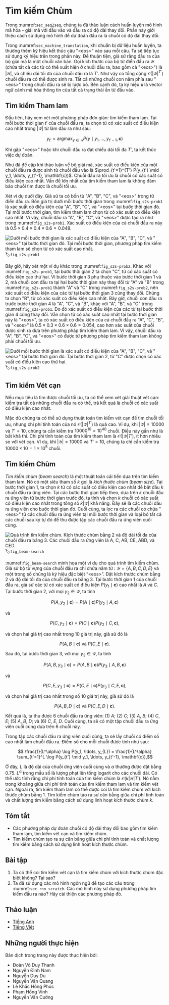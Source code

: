 <!-- ===================== Bắt đầu dịch Phần 1 ==================== -->
<!-- ========================================= REVISE PHẦN 1 - BẮT ĐẦU =================================== -->

<!--
# Beam Search
-->

# Tìm kiếm Chùm

<!--
In :numref:`sec_seq2seq`, we discussed how to train an encoder-decoder with input and output sequences that are both of variable length.
In this section, we are going to introduce how to use the encoder-decoder to predict sequences of variable length.
-->

Trong :numref:`sec_seq2seq`, chúng ta đã thảo luận cách huấn luyện mô hình mã hóa - giải mã với đầu vào và đầu ra có độ dài thay đổi.
Phần này giới thiệu cách sử dụng mô hình để dự đoán đầu ra là chuỗi có độ dài thay đổi.

<!--
As in :numref:`sec_machine_translation`, when preparing to train the dataset, we normally attach a special symbol "&lt;eos&gt;" after each sentence to indicate the termination of the sequence.
We will continue to use this mathematical symbol in the discussion below. For ease of discussion, we assume that the output of the decoder is a sequence of text.
Let the size of output text dictionary $\mathcal{Y}$ (contains special symbol "&lt;eos&gt;") be $\left|\mathcal{Y}\right|$, and the maximum length of the output sequence be $T'$.
There are a total $\mathcal{O}(\left|\mathcal{Y}\right|^{T'})$ types of possible output sequences.
All the subsequences after the special symbol "&lt;eos&gt;" in these output sequences will be discarded.
Besides, we still denote the context vector as $\mathbf{c}$, which encodes information of all the hidden states from the input.
-->

Trong :numref:`sec_machine_translation`, khi chuẩn bị dữ liệu huấn luyện, ta thường thêm ký hiệu kết thúc câu "&lt;eos&gt;" vào sau mỗi câu.
Ta sẽ tiếp tục sử dụng ký hiệu trên trong phần này.
Để thuận tiện, giả sử rằng đầu ra của bộ giải mã là một chuỗi văn bản.
Gọi kích thước của bộ từ điển đầu ra $\mathcal{Y}$ (chứa tất cả các từ có thể xuất hiện ở chuỗi đầu ra, bao gồm cả "&lt;eos&gt;") là $\left|\mathcal{Y}\right|$, và chiều dài tối đa của chuỗi đầu ra là $T'$.
Như vậy có tổng cộng $\mathcal{O}(\left|\mathcal{Y}\right|^{T'})$ chuỗi đầu ra có thể được sinh ra.
Tất cả những chuỗi con nằm phía sau "&lt;eos&gt;" trong chuỗi đầu ra sẽ bị lược bỏ.
Bên cạnh đó, ta ký hiệu $\mathbf{c}$ là vector ngữ cảnh mã hóa thông tin của tất cả trạng thái ẩn từ đầu vào.

<!--
## Greedy Search
-->

## Tìm kiếm Tham lam

<!--
First, we will take a look at a simple solution: greedy search.
For any timestep $t'$ of the output sequence, we are going to search for the word with the highest conditional probability from $|\mathcal{Y}|$ numbers of words, with
-->

Đầu tiên, hãy xem xét một phương pháp đơn giản: tìm kiếm tham lam.
Tại mỗi bước thời gian $t'$ của chuỗi đầu ra, ta chọn từ có xác suất có điều kiện cao nhất trong $|\mathcal{Y}|$ từ làm đầu ra như sau:

$$y_{t'} = \operatorname*{argmax}_{y \in \mathcal{Y}} P(y \mid y_1, \ldots, y_{t'-1}, \mathbf{c})$$

<!--
as the output.  Once the "&lt;eos&gt;" symbol is detected, or the output sequence has reached its maximum length $T'$, the output is completed.
-->

Khi gặp "&lt;eos&gt;" hoặc khi chuỗi đầu ra đạt chiều dài tối đa $T'$, ta kết thúc việc dự đoán.

<!--
As we mentioned in our discussion of the decoder, the conditional probability of generating an output sequence based on the input sequence is 
$\prod_{t'=1}^{T'} P(y_{t'} \mid y_1, \ldots, y_{t'-1}, \mathbf{c})$.
We will take the output sequence with the highest conditional probability as the optimal sequence.
The main problem with greedy search is that there is no guarantee that the optimal sequence will be obtained.
-->

Như đã đề cập khi thảo luận về bộ giải mã, xác suất có điều kiện của một chuỗi đầu ra được sinh từ chuỗi đầu vào là 
$\prod_{t'=1}^{T'} P(y_{t'} \mid y_1, \ldots, y_{t'-1}, \mathbf{c})$.
Chuỗi đầu ra tối ưu là chuỗi có xác suất có điều kiện cao nhất.
Vấn đề lớn nhất của tìm kiếm tham lam là không đảm bảo chuỗi tìm được là chuỗi tối ưu.

<!--
Take a look at the example below.
We assume that there are four words "A", "B", "C", and "&lt;eos&gt;" in the output dictionary.
The four numbers under each timestep in :numref:`fig_s2s-prob1` represent the conditional probabilities of generating "A", "B", "C", and "&lt;eos&gt;" at that timestep, respectively.
At each timestep, greedy search selects the word with the highest conditional probability.
Therefore, the output sequence "A", "B", "C", and "&lt;eos&gt;" will be generated in :numref:`fig_s2s-prob1`.
The conditional probability of this output sequence is $0.5\times0.4\times0.4\times0.6 = 0.048$.
-->

Xét ví dụ dưới đây.
Giả sử ta có bốn từ "A", "B", "C", và "&lt;eos&gt;" trong từ điển đầu ra.
Bốn giá trị dưới mỗi bước thời gian trong :numref:`fig_s2s-prob1` là xác suất có điều kiện của "A", "B", "C", và "&lt;eos&gt;" tại bước thời gian đó.
Tại mỗi bước thời gian, tìm kiếm tham lam chọn từ có xác suất có điều kiện cao nhất.
Vì vậy, chuỗi đầu ra "A", "B", "C", và "&lt;eos&gt;" được tạo ra như trong :numref:`fig_s2s-prob1`.
Xác suất có điều kiện của cả chuỗi đầu ra này là $0.5\times0.4\times0.4\times0.6 = 0.048$.

<!-- ===================== Kết thúc dịch Phần 1 ===================== -->

<!-- ===================== Bắt đầu dịch Phần 2 ===================== -->

<!--
![The four numbers under each timestep represent the conditional probabilities of generating "A", "B", "C", and "&lt;eos&gt;" at that timestep, respectively.  At each timestep, greedy search selects the word with the highest conditional probability. ](../img/s2s-prob1.svg)
-->

![Dưới mỗi bước thời gian là xác suất có điều kiện của "A", "B", "C", và "&lt;eos&gt;" tại bước thời gian đó. Tại mỗi bước thời gian, phương pháp tìm kiếm tham lam sẽ chọn từ có xác suất cao nhất.](../img/s2s-prob1.svg)
:label:`fig_s2s-prob1`


<!--
Now, we will look at another example shown in :numref:`fig_s2s-prob2`.
Unlike in :numref:`fig_s2s-prob1`, the following figure :numref:`fig_s2s-prob2` selects the word "C", which has the second highest conditional probability at timestep 2.
Since the output subsequences of timesteps 1 and 2, on which timestep 3 is based, are changed from "A" and "B" in :numref:`fig_s2s-prob1` to "A" and "C" in :numref:`fig_s2s-prob2`, 
the conditional probability of each word generated at timestep 3 has also changed in :numref:`fig_s2s-prob2`.
We choose the word "B", which has the highest conditional probability.
Now, the output subsequences of timestep 4 based on the first three timesteps are "A", "C", and "B", which are different from "A", "B", and "C" in :numref:`fig_s2s-prob1`.
Therefore, the conditional probability of generating each word in timestep 4 in :numref:`fig_s2s-prob2` is also different from that in :numref:`fig_s2s-prob1`.
We find that the conditional probability of the output sequence "A", "C", "B", and "&lt;eos&gt;" at the current timestep is $0.5\times0.3 \times0.6\times0.6=0.054$, 
which is higher than the conditional probability of the output sequence obtained by greedy search.
Therefore, the output sequence "A", "B", "C", and "&lt;eos&gt;" obtained by the greedy search is not an optimal sequence.
-->

Bây giờ, hãy xét một ví dụ khác trong :numref:`fig_s2s-prob2`.
Khác với :numref:`fig_s2s-prob1`, tại bước thời gian 2 ta chọn "C", từ có xác suất có điều kiện cao thứ hai.
Vì bước thời gian 3 phụ thuộc vào bước thời gian 1 và 2, mà chuỗi con đầu ra tại hai bước thời gian này thay đổi từ "A" và "B" trong :numref:`fig_s2s-prob1` thành "A" và "C" trong :numref:`fig_s2s-prob2`, nên xác suất có điều kiện của các từ tại bước thời gian 3 cũng thay đổi.
Chúng ta chọn "B", từ có xác suất có điều kiện cao nhất.
Bây giờ, chuỗi con đầu ra trước bước thời gian 4 là "A", "C", và "B", khác với "A", "B", và "C" trong :numref:`fig_s2s-prob1`.
Do đó xác suất có điều kiện của các từ tại bước thời gian 4 cũng thay đổi.
Vẫn chọn từ có xác suất cao nhất tại bước thời gian này là "&lt;eos&gt;", ta có xác suất có điều kiện của cả chuỗi đầu ra "A", "C", "B", và "&lt;eos&gt;" là $0.5\times0.3\times0.6\times0.6=0.054$, cao hơn xác suất của chuỗi được sinh ra dựa trên phương pháp tìm kiếm tham lam.
Vì vậy, chuỗi đầu ra "A", "B", "C", và "&lt;eos&gt;" có được từ phương pháp tìm kiếm tham lam không phải chuỗi tối ưu.

<!--
![The four numbers under each timestep represent the conditional probabilities of generating "A", "B", "C", and "&lt;eos&gt;" at that timestep.  At timestep 2, the word "C", which has the second highest conditional probability, is selected.](../img/s2s-prob2.svg)
-->

![Dưới mỗi bước thời gian là xác suất có điều kiện của "A", "B", "C", và "&lt;eos&gt;" tại bước thời gian đó. Tại bước thời gian 2, từ "C" được chọn có xác suất có điều kiện cao thứ hai.](../img/s2s-prob2.svg)
:label:`fig_s2s-prob2`

<!--
## Exhaustive Search
-->

## Tìm kiếm Vét cạn

<!--
If the goal is to obtain the optimal sequence, we may consider using exhaustive search: 
an exhaustive examination of all possible output sequences, which outputs the sequence with the highest conditional probability.
-->

Nếu mục tiêu là tìm được chuỗi tối ưu, ta có thể xem xét giải thuật vét cạn: kiểm tra tất cả những chuỗi đầu ra có thể, trả kết quả là chuỗi có xác suất có điều kiện cao nhất.

<!--
Although we can use an exhaustive search to obtain the optimal sequence, its computational overhead $\mathcal{O}(\left|\mathcal{Y}\right|^{T'})$ is likely to be excessively high.
For example, when $|\mathcal{Y}|=10000$ and $T'=10$, we will need to evaluate $10000^{10} = 10^{40}$ sequences.
This is next to impossible to complete.
The computational overhead of greedy search is $\mathcal{O}(\left|\mathcal{Y}\right|T')$, which is usually significantly less than the computational overhead of an exhaustive search.
For example, when $|\mathcal{Y}|=10000$ and $T'=10$, we only need to evaluate $10000\times10=1\times10^5$ sequences.
-->

Mặc dù chúng ta có thể sử dụng thuật toán tìm kiếm vét cạn để tìm chuỗi tối ưu, nhưng chi phí tính toán của nó $\mathcal{O}(\left|\mathcal{Y}\right|^{T'})$ là quá cao.
Ví dụ, khi $|\mathcal{Y}|=10000$ và $T'=10$, chúng ta cần kiểm tra $10000^{10} = 10^{40}$ chuỗi.
Điều này gần như là bất khả thi.
Chi phí tính toán của tìm kiếm tham lam là $\mathcal{O}(\left|\mathcal{Y}\right|T')$, ít hơn nhiều so với vét cạn.
Ví dụ, khi $|\mathcal{Y}|=10000$ và $T'=10$, chúng ta chỉ cần kiểm tra $10000\times10=1\times10^5$ chuỗi.

<!-- ===================== Kết thúc dịch Phần 2 ===================== -->

<!-- ===================== Bắt đầu dịch Phần 3 ===================== -->

<!-- ========================================= REVISE PHẦN 1 - KẾT THÚC ===================================-->

<!-- ========================================= REVISE PHẦN 2 - BẮT ĐẦU ===================================-->

<!--
## Beam Search
-->

## Tìm kiếm Chùm

<!--
*Beam search* is an improved algorithm based on greedy search.
It has a hyper-parameter named *beam size*, $k$.
At timestep 1, we select $k$ words with the highest conditional probability to be the first word of the $k$ candidate output sequences.
For each subsequent timestep, we are going to select the $k$ output sequences with the highest conditional probability from 
the total of $k\left|\mathcal{Y}\right|$ possible output sequences based on the $k$ candidate output sequences from the previous timestep.
These will be the candidate output sequences for that timestep.
Finally, we will filter out the sequences containing the special symbol "&lt;eos&gt;" from the candidate output sequences of each timestep 
and discard all the subsequences after it to obtain a set of final candidate output sequences.
-->

*Tìm kiếm chùm* (_beam search_) là một thuật toán cải tiến dựa trên tìm kiếm tham lam.
Nó có một siêu tham số $k$ gọi là *kích thước chùm* (_beam size_).
Tại bước thời gian 1, ta chọn $k$ từ có xác suất có điều kiện cao nhất để bắt đầu $k$ chuỗi đầu ra ứng viên.
Tại các bước thời gian tiếp theo, dựa trên $k$ chuỗi đầu ra ứng viên từ bước thời gian trước đó, ta tính và chọn $k$ chuỗi có xác suất có điều kiện cao nhất trong tổng số $k\left|\mathcal{Y}\right|$ khả năng.
Đây sẽ là các chuỗi đầu ra ứng viên cho bước thời gian đó.
Cuối cùng, ta lọc ra các chuỗi có chứa "&lt;eos&gt;" từ các chuỗi đầu ra ứng viên tại mỗi bước thời gian
và loại bỏ tất cả các chuỗi sau ký tự đó để thu được tập các chuỗi đầu ra ứng viên cuối cùng.


<!--
![The beam search process. The beam size is 2 and the maximum length of the output sequence is 3. The candidate output sequences are $A$, $C$, $AB$, $CE$, $ABD$, and $CED$. ](../img/beam-search.svg)
-->

![Quá trình tìm kiếm chùm. Kích thước chùm bằng 2 và độ dài tối đa của chuỗi đầu ra bằng 3. Các chuỗi đầu ra ứng viên là $A$, $C$, $AB$, $CE$, $ABD$, và $CED$.](../img/beam-search.svg)
:label:`fig_beam-search`


<!--
:numref:`fig_beam-search` demonstrates the process of beam search with an example.
Suppose that the vocabulary of the output sequence contains only five elements: $\mathcal{Y} = \{A, B, C, D, E\}$ where one of them is a special symbol “&lt;eos&gt;”.
Set beam size to 2, the maximum length of the output sequence to 3.
At timestep 1 of the output sequence, suppose the words with the highest conditional probability $P(y_1 \mid \mathbf{c})$ are $A$ and $C$.
At timestep 2, for all $y_2 \in \mathcal{Y},$ we compute
-->

:numref:`fig_beam-search` minh họa một ví dụ cho quá trình tìm kiếm chùm.
Giả sử bộ từ vựng của chuỗi đầu ra chỉ chứa năm từ : $\mathcal{Y} = \{A, B, C, D, E\}$ và một trong số chúng là ký hiệu đặc biệt “&lt;eos&gt;”.
Đặt kích thước chùm bằng 2 và độ dài tối đa của chuỗi đầu ra bằng 3.
Tại bước thời gian 1 của chuỗi đầu ra, giả sử các từ có xác suất có điều kiện $P(y_1 \mid \mathbf{c})$ cao nhất là $A$ và $C$.
Tại bước thời gian 2, với mọi $y_2 \in \mathcal{Y},$ ta tính


$$P(A, y_2 \mid \mathbf{c}) = P(A \mid \mathbf{c})P(y_2 \mid A, \mathbf{c})$$


<!--
and
-->

và

$$P(C, y_2 \mid \mathbf{c}) = P(C \mid \mathbf{c})P(y_2 \mid C, \mathbf{c}),$$


<!--
and pick the largest two among these 10 values, say
-->

và chọn hai giá trị cao nhất trong 10 giá trị này, giả sử đó là

<!--
$$P(A, B \mid \mathbf{c}) \text{  and  } P(C, E \mid \mathbf{c}).$$
-->

$$P(A, B \mid \mathbf{c}) \text{  và  } P(C, E \mid \mathbf{c}).$$

<!--
Then at timestep 3, for all $y_3 \in \mathcal{Y}$, we compute
-->

Sau đó, tại bước thời gian 3, với mọi $y_3 \in \mathcal{Y}$, ta tính


$$P(A, B, y_3 \mid \mathbf{c}) = P(A, B \mid \mathbf{c})P(y_3 \mid A, B, \mathbf{c})$$


<!--
and
-->

và


$$P(C, E, y_3 \mid \mathbf{c}) = P(C, E \mid \mathbf{c})P(y_3 \mid C, E, \mathbf{c}),$$


<!--
and pick the largest two among these 10 values, say
-->

và chọn hai giá trị cao nhất trong số 10 giá trị này, giả sử đó là

<!--
$$P(A, B, D \mid \mathbf{c}) \text{  and  } P(C, E, D \mid  \mathbf{c}).$$
-->

$$P(A, B, D \mid \mathbf{c}) \text{  và  } P(C, E, D \mid  \mathbf{c}).$$

<!--
As a result, we obtain 6 candidates output sequences: (1) $A$; (2) $C$; (3) $A$, $B$; (4) $C$, $E$; (5) $A$, $B$, $D$; and (6) $C$, $E$, $D$.
In the end, we will get the set of final candidate output sequences based on these 6 sequences.
-->

Kết quả là, ta thu được 6 chuỗi đầu ra ứng viên: (1) $A$; (2) $C$; (3) $A$, $B$; (4) $C$, $E$; (5) $A$, $B$, $D$; và (6) $C$, $E$, $D$.
Cuối cùng, ta sẽ có một tập chuỗi đầu ra ứng viên cuối cùng dựa trên 6 chuỗi này.

<!--
In the set of final candidate output sequences, we will take the sequence with the highest score as the output sequence from those below:
-->

Trong tập các chuỗi đầu ra ứng viên cuối cùng, ta sẽ lấy chuỗi có điểm số cao nhất làm chuỗi đầu ra.
Điểm số cho mỗi chuỗi được tính như sau:


$$ \frac{1}{L^\alpha} \log P(y_1, \ldots, y_{L}) = \frac{1}{L^\alpha} \sum_{t'=1}^L \log P(y_{t'} \mid y_1, \ldots, y_{t'-1}, \mathbf{c}),$$


<!-- ===================== Kết thúc dịch Phần 3 ===================== -->

<!-- ===================== Bắt đầu dịch Phần 4 ===================== -->

<!--
Here, $L$ is the length of the final candidate sequence and the selection for $\alpha$ is generally 0.75.
The $L^\alpha$ on the denominator is a penalty on the logarithmic addition scores for the longer sequences above.
The computational overhead $\mathcal{O}(k\left|\mathcal{Y}\right|T')$ of the beam search can be obtained through analysis.
The result is between the computational overhead of greedy search and exhaustive search.
In addition, greedy search can be treated as a beam search with a beam size of 1.
Beam search strikes a balance between computational overhead and search quality using a flexible beam size of $k$.
-->

Ở đây, $L$ là độ dài của chuỗi ứng viên cuối cùng và $\alpha$ thường được đặt bằng 0.75.
$L^\alpha$ trong mẫu số là lượng phạt lên tổng logarit cho các chuỗi dài.
Có thể ước tính rằng chi phí tính toán của tìm kiếm chùm là $\mathcal{O}(k\left|\mathcal{Y}\right|T')$.
Nó nằm trong khoảng giữa chi phí tính toán của tìm kiếm tham lam và tìm kiếm vét cạn.
Ngoài ra, tìm kiếm tham lam có thể được coi là tìm kiếm chùm với kích thước chùm bằng 1.
Tìm kiếm chùm tạo ra sự cân bằng giữa chi phí tính toán và chất lượng tìm kiếm bằng cách sử dụng linh hoạt kích thước chùm $k$.


<!--
## Summary
-->

## Tóm tắt

<!--
* Methods for predicting variable-length sequences include greedy search, exhaustive search, and beam search.
* Beam search strikes a balance between computational overhead and search quality using a flexible beam size.
-->


* Các phương pháp dự đoán chuỗi có độ dài thay đổi bao gồm tìm kiếm tham lam, tìm kiếm vét cạn và tìm kiếm chùm.
* Tìm kiếm chùm tạo ra sự cân bằng giữa chi phí tính toán và chất lượng tìm kiếm bằng cách sử dụng linh hoạt kích thước chùm.


<!--
## Exercises
-->

## Bài tập

<!--
1. Can we treat an exhaustive search as a beam search with a special beam size? Why?
2. We used language models to generate sentences in :numref:`sec_rnn_scratch`. Which kind of search does this output use? Can you improve it?
-->

1. Ta có thể coi tìm kiếm vét cạn là tìm kiếm chùm với kích thước chùm đặc biệt không? Tại sao?
2. Ta đã sử dụng các mô hình ngôn ngữ để tạo các câu trong :numref:`sec_rnn_scratch`. Các mô hình này sử dụng phương pháp tìm kiếm đầu ra nào? Hãy cải thiện các phương pháp đó.


<!-- ===================== Kết thúc dịch Phần 4 ===================== -->
<!-- ========================================= REVISE PHẦN 2 - KẾT THÚC ===================================-->

## Thảo luận
* [Tiếng Anh](https://discuss.mxnet.io/t/2394)
* [Tiếng Việt](https://forum.machinelearningcoban.com/c/d2l)

## Những người thực hiện
Bản dịch trong trang này được thực hiện bởi:
<!--
Tác giả của mỗi Pull Request điền tên mình và tên những người review mà bạn thấy
hữu ích vào từng phần tương ứng. Mỗi dòng một tên, bắt đầu bằng dấu `*`.

Lưu ý:
* Nếu reviewer không cung cấp tên, bạn có thể dùng tên tài khoản GitHub của họ
với dấu `@` ở đầu. Ví dụ: @aivivn.

* Tên đầy đủ của các reviewer có thể được tìm thấy tại https://github.com/aivivn/d2l-vn/blob/master/docs/contributors_info.md
-->

* Đoàn Võ Duy Thanh
* Nguyễn Đình Nam
* Nguyễn Duy Du
* Nguyễn Văn Quang
* Lê Khắc Hồng Phúc
* Phạm Hồng Vinh
* Nguyễn Văn Cường

